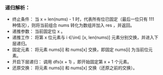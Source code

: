 ### 递归解析：

- 终止条件： 当 x = len(nums) - 1 时，代表所有位已固定（最后一位只有 111 种情况），则将当前组合 nums 转化为数组并加入 res ，并返回。
- 递推参数： 当前固定位 x 。
- 递推工作： 将第 x 位元素与 i ∈\in∈ [x, len(nums)] 元素分别交换，并进入下层递归。
- 固定元素： 将元素 nums[i] 和 nums[x] 交换，即固定 nums[i] 为当前位元素。
- 开启下层递归： 调用 dfs(x + 1) ，即开始固定第 x + 1 个元素。
- 还原交换： 将元素 nums[i] 和 nums[x] 交换（还原之前的交换）。
